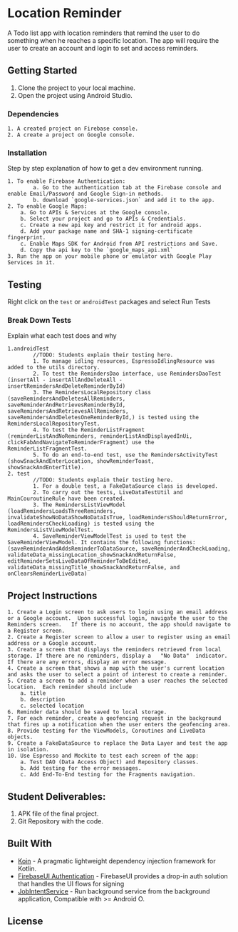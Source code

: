 # Location Reminder

A Todo list app with location reminders that remind the user to do something when he reaches a specific location. The app will require the user to create an account and login to set and access reminders.

## Getting Started

1. Clone the project to your local machine.
2. Open the project using Android Studio.

### Dependencies

```
1. A created project on Firebase console.
2. A create a project on Google console.
```

### Installation

Step by step explanation of how to get a dev environment running.

```
1. To enable Firebase Authentication:
        a. Go to the authentication tab at the Firebase console and enable Email/Password and Google Sign-in methods.
        b. download `google-services.json` and add it to the app.
2. To enable Google Maps:
    a. Go to APIs & Services at the Google console.
    b. Select your project and go to APIs & Credentials.
    c. Create a new api key and restrict it for android apps.
    d. Add your package name and SHA-1 signing-certificate fingerprint.
    c. Enable Maps SDK for Android from API restrictions and Save.
    d. Copy the api key to the `google_maps_api.xml`
3. Run the app on your mobile phone or emulator with Google Play Services in it.
```

## Testing

Right click on the `test` or `androidTest` packages and select Run Tests

### Break Down Tests

Explain what each test does and why

```
1.androidTest
        //TODO: Students explain their testing here.
        1. To manage idling resources, EspressoIdlingResource was added to the utils directory.
        2. To test the RemindersDao interface, use RemindersDaoTest (insertAll - insertAllAndDeleteAll - insertRemindersAndDeleteReminderById)
        3. The RemindersLocalRepository class (saveRemindersAndDeletesAllReminders, saveReminderAndRetrievesReminderById, saveRemindersAndRetrievesAllReminders, saveRemindersAndDeletesOneReminderById,) is tested using the RemindersLocalRepositoryTest.
        4. To test the ReminderListFragment (reminderListAndNoReminders, reminderListAndDisplayedInUi, clickFabAndNavigateToReminderFragment) use the ReminderListFragmentTest.
        5. To do an end-to-end test, use the RemindersActivityTest (showSnackAndEnterLocation, showReminderToast, showSnackAndEnterTitle).
2. test
        //TODO: Students explain their testing here.
        1. For a double test, a FakeDataSource class is developed.
        2. To carry out the tests, LiveDataTestUtil and MainCouroutineRule have been created.
        3. The RemindersListViewModel (loadRemindersLoadsThreeReminders, invalidateShowNoDataShowNoDataIsTrue, loadRemindersShouldReturnError, loadRemindersCheckLoading) is tested using the RemindersListViewModelTest.
        4. SaveReminderViewModelTest is used to test the SaveReminderViewModel. It contains the following functions: (saveReminderAndAddsReminderToDataSource, saveReminderAndCheckLoading, validateData_missingLocation_showSnackAndReturnFalse, editReminderSetsLiveDataOfReminderToBeEdited, validateData_missingTitle_showSnackAndReturnFalse, and onClearsReminderLiveData)
```

## Project Instructions
    1. Create a Login screen to ask users to login using an email address or a Google account.  Upon successful login, navigate the user to the Reminders screen.   If there is no account, the app should navigate to a Register screen.
    2. Create a Register screen to allow a user to register using an email address or a Google account.
    3. Create a screen that displays the reminders retrieved from local storage. If there are no reminders, display a   "No Data"  indicator.  If there are any errors, display an error message.
    4. Create a screen that shows a map with the user's current location and asks the user to select a point of interest to create a reminder.
    5. Create a screen to add a reminder when a user reaches the selected location.  Each reminder should include
        a. title
        b. description
        c. selected location
    6. Reminder data should be saved to local storage.
    7. For each reminder, create a geofencing request in the background that fires up a notification when the user enters the geofencing area.
    8. Provide testing for the ViewModels, Coroutines and LiveData objects.
    9. Create a FakeDataSource to replace the Data Layer and test the app in isolation.
    10. Use Espresso and Mockito to test each screen of the app:
        a. Test DAO (Data Access Object) and Repository classes.
        b. Add testing for the error messages.
        c. Add End-To-End testing for the Fragments navigation.


## Student Deliverables:

1. APK file of the final project.
2. Git Repository with the code.

## Built With

* [Koin](https://github.com/InsertKoinIO/koin) - A pragmatic lightweight dependency injection framework for Kotlin.
* [FirebaseUI Authentication](https://github.com/firebase/FirebaseUI-Android/blob/master/auth/README.md) - FirebaseUI provides a drop-in auth solution that handles the UI flows for signing
* [JobIntentService](https://developer.android.com/reference/androidx/core/app/JobIntentService) - Run background service from the background application, Compatible with >= Android O.

## License
